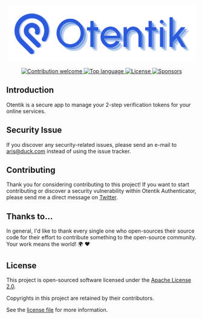 <p align="center"><img src="./banner.svg" width="500" height="150" alt="Project Logo"></p>
<p align="center">
    <a href="https://github.com/riipandi/otentik-authenticator-desktop/pulse">
        <img src="https://img.shields.io/badge/Contributions-welcome-blue.svg?style=flat-square" alt="Contribution welcome">
    </a>
    <a href="https://github.com/riipandi/otentik-authenticator-desktop">
        <img src="https://img.shields.io/github/languages/top/riipandi/otentik-authenticator-desktop?style=flat-square" alt="Top language">
    </a>
    <a href="https://choosealicense.com/licenses/apache-2.0">
        <img src="https://img.shields.io/github/license/riipandi/otentik-authenticator-desktop?style=flat-square" alt="License">
    </a>
    <a href="https://github.com/sponsors/riipandi">
        <img src="https://img.shields.io/static/v1?color=26B643&label=Sponsor&message=%E2%9D%A4&logo=GitHub&style=flat-square" alt="Sponsors">
    </a>
</p>

## Introduction

Otentik is a secure app to manage your 2-step verification tokens for your online services.

## Security Issue

If you discover any security-related issues, please send an e-mail to [aris@duck.com](mailto:aris@duck.com)
instead of using the issue tracker.

## Contributing

Thank you for considering contributing to this project! If you want to start contributing or discover a security
vulnerability within Otentik Authenticator, please send me a direct message on [Twitter](https://s.id/dmaris).

## Thanks to...

In general, I'd like to thank every single one who open-sources their source code for their effort to contribute
something to the open-source community. Your work means the world! 🌍 ❤️

## License

This project is open-sourced software licensed under the [Apache License 2.0][choosealicense].

Copyrights in this project are retained by their contributors.

See the [license file](./LICENSE) for more information.

[choosealicense]: https://choosealicense.com/licenses/apache-2.0/
